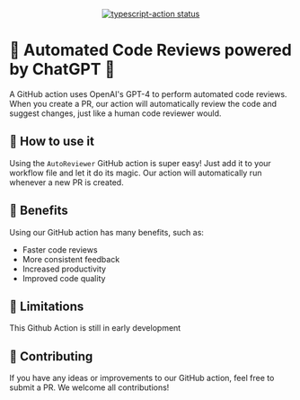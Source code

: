 <p align="center">
  <a href="https://github.com/actions/typescript-action/actions"><img alt="typescript-action status" src="https://github.com/actions/typescript-action/workflows/build-test/badge.svg"></a>
</p>

# 🤖 Automated Code Reviews powered by ChatGPT 🤖

A GitHub action uses OpenAI's GPT-4 to perform automated code reviews. When you create a PR, our action will automatically review the code and suggest changes, just like a human code reviewer would. 

## 🚀 How to use it

Using the `AutoReviewer` GitHub action is super easy! Just add it to your workflow file and let it do its magic. Our action will automatically run whenever a new PR is created. 

## 🎉 Benefits

Using our GitHub action has many benefits, such as:
- Faster code reviews
- More consistent feedback
- Increased productivity
- Improved code quality

## 🤞 Limitations

This Github Action is still in early development

## 🙌 Contributing

If you have any ideas or improvements to our GitHub action, feel free to submit a PR. We welcome all contributions! 
